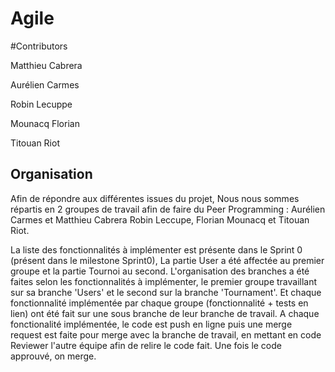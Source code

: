 # Agile

#Contributors

Matthieu Cabrera 

Aurélien Carmes 

Robin Lecuppe

Mounacq Florian

Titouan Riot


## Organisation

Afin de répondre aux différentes issues du projet, Nous nous sommes répartis en 2 groupes de travail afin de faire du Peer Programming : 
  Aurélien Carmes et Matthieu Cabrera
  Robin Leccupe, Florian Mounacq et Titouan Riot.
  
  La liste des fonctionnalités à implémenter est présente dans le Sprint 0 (présent dans le milestone Sprint0), La partie User a été affectée au premier groupe et la partie Tournoi au second. 
  L'organisation des branches a été faites selon les fonctionnalités à implémenter, le premier groupe travaillant sur sa branche 'Users' et le second sur la branche 'Tournament'. Et chaque fonctionnalité implémentée par chaque groupe (fonctionnalité + tests en lien) ont été fait sur une sous branche de leur branche de travail. A chaque fonctionalité implémentée, le code est push en ligne puis une merge request est faite pour merge avec la branche de travail, en mettant en code Reviewer l'autre équipe afin de relire le code fait. Une fois le code approuvé, on merge.

